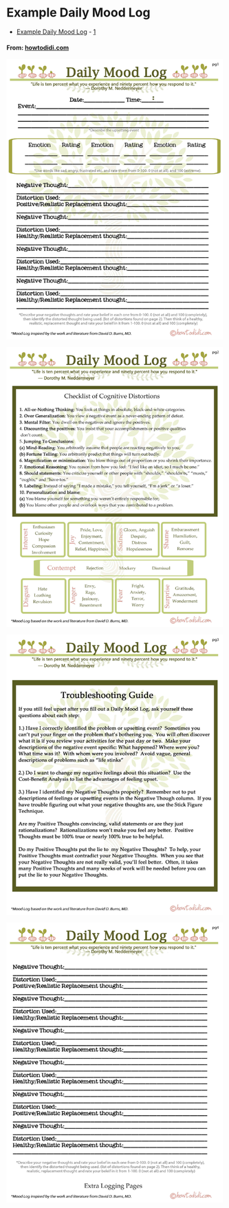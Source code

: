 # Example Daily Mood Log


* [Example Daily Mood Log](https://jameslstolz.com/wp-content/uploads/2012/10/Dailymood.pdf) - [1](https://c4aa.org/wp-content/uploads/2017/07/David-Burns-CBT-Daily-Mood-Log.pdf) 


#### From: [howtodidi.com](https://www.howtodidi.com/health-and-beauty/postpartum-depression)

![](mood-log-1.png)

![](mood-log-2.png)

![](mood-log-3.png)

![](mood-log-4.png)